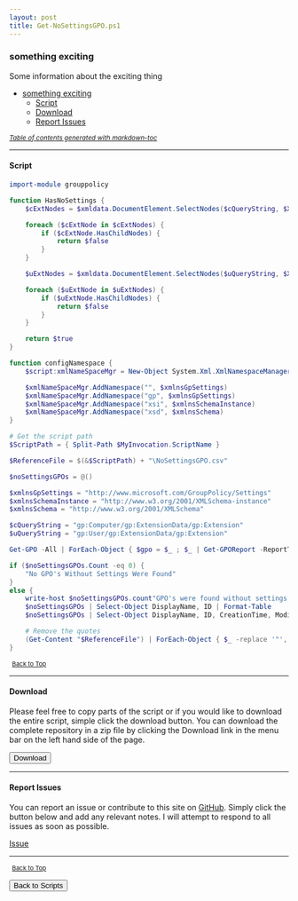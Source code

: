 ```yaml
---
layout: post
title: Get-NoSettingsGPO.ps1
---
```


### something exciting

Some information about the exciting thing

- [something exciting](#something-exciting)
  - [Script](#script)
  - [Download](#download)
  - [Report Issues](#report-issues)

<small><i><a href='http://ecotrust-canada.github.io/markdown-toc/'>Table of contents generated with markdown-toc</a></i></small>

---

#### Script

```powershell
import-module grouppolicy

function HasNoSettings {
    $cExtNodes = $xmldata.DocumentElement.SelectNodes($cQueryString, $XmlNameSpaceMgr)

    foreach ($cExtNode in $cExtNodes) {
        if ($cExtNode.HasChildNodes) {
            return $false
        }
    }

    $uExtNodes = $xmldata.DocumentElement.SelectNodes($uQueryString, $XmlNameSpaceMgr)

    foreach ($uExtNode in $uExtNodes) {
        if ($uExtNode.HasChildNodes) {
            return $false
        }
    }

    return $true
}

function configNamespace {
    $script:xmlNameSpaceMgr = New-Object System.Xml.XmlNamespaceManager($xmldata.NameTable)

    $xmlNameSpaceMgr.AddNamespace("", $xmlnsGpSettings)
    $xmlNameSpaceMgr.AddNamespace("gp", $xmlnsGpSettings)
    $xmlNameSpaceMgr.AddNamespace("xsi", $xmlnsSchemaInstance)
    $xmlNameSpaceMgr.AddNamespace("xsd", $xmlnsSchema)
}

# Get the script path
$ScriptPath = { Split-Path $MyInvocation.ScriptName }

$ReferenceFile = $(&$ScriptPath) + "\NoSettingsGPO.csv"

$noSettingsGPOs = @()

$xmlnsGpSettings = "http://www.microsoft.com/GroupPolicy/Settings"
$xmlnsSchemaInstance = "http://www.w3.org/2001/XMLSchema-instance"
$xmlnsSchema = "http://www.w3.org/2001/XMLSchema"

$cQueryString = "gp:Computer/gp:ExtensionData/gp:Extension"
$uQueryString = "gp:User/gp:ExtensionData/gp:Extension"

Get-GPO -All | ForEach-Object { $gpo = $_ ; $_ | Get-GPOReport -ReportType xml | ForEach-Object { $xmldata = [xml]$_ ; configNamespace ; If (HasNoSettings) { $noSettingsGPOs += $gpo } } }

if ($noSettingsGPOs.Count -eq 0) {
    "No GPO's Without Settings Were Found"
}
else {
    write-host $noSettingsGPOs.count"GPO's were found without settings:"
    $noSettingsGPOs | Select-Object DisplayName, ID | Format-Table
    $noSettingsGPOs | Select-Object DisplayName, ID, CreationTime, ModificationTime, GpoStatus, Description | Export-Csv -notype "$ReferenceFile" -Delimiter ';'

    # Remove the quotes
    (Get-Content "$ReferenceFile") | ForEach-Object { $_ -replace '"', "" } | out-file "$ReferenceFile" -Force -Encoding ascii
}
```

<span style="font-size:11px;"><a href="#"><i class="fas fa-caret-up" aria-hidden="true" style="color: white; margin-right:5px;"></i>Back to Top</a></span>

---

#### Download

Please feel free to copy parts of the script or if you would like to download the entire script, simple click the download button. You can download the complete repository in a zip file by clicking the Download link in the menu bar on the left hand side of the page.

<button class="btn" type="submit" onclick="window.open('/PowerShell/scripts/activeDirectory/Get-NoSettingsGPO.ps1')">
    <i class="fa fa-cloud-download-alt">
    </i>
        Download
</button>

---

#### Report Issues

You can report an issue or contribute to this site on <a href="https://github.com/BanterBoy/scripts-blog/issues">GitHub</a>. Simply click the button below and add any relevant notes. I will attempt to respond to all issues as soon as possible.

<!-- Place this tag where you want the button to render. -->

<a class="github-button" href="https://github.com/BanterBoy/scripts-blog/issues/new?title=Get-NoSettingsGPO.ps1&body=There is a problem with this function. Please find details below." data-show-count="true" aria-label="Issue BanterBoy/scripts-blog on GitHub">Issue</a>

---

<span style="font-size:11px;"><a href="#"><i class="fas fa-caret-up" aria-hidden="true" style="color: white; margin-right:5px;"></i>Back to Top</a></span>

<a href="/menu/_pages/scripts.html">
    <button class="btn">
        <i class='fas fa-reply'>
        </i>
            Back to Scripts
    </button>
</a>

[1]: http://ecotrust-canada.github.io/markdown-toc
[2]: https://github.com/googlearchive/code-prettify
